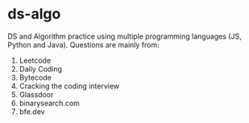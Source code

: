 # ds-algo
DS and Algorithm practice using multiple programming languages (JS, Python and Java).
Questions are mainly from:
1. Leetcode
2. Daily Coding
3. Bytecode
4. Cracking the coding interview
5. Glassdoor
6. binarysearch.com
7. bfe.dev
